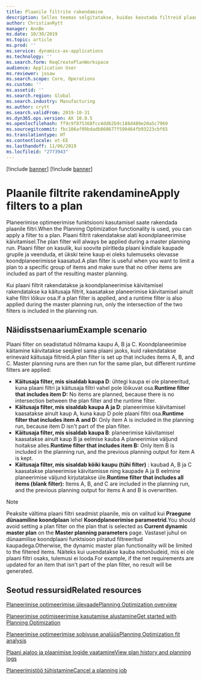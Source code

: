 ```yaml
---
title: Plaanile filtrite rakendamine
description: Selles teemas selgitatakse, kuidas kasutada filtreid plaaniga, kui kasutatakse planeerimise optimeerimise funktsiooni.
author: ChristianRytt
manager: AnnBe
ms.date: 10/30/2019
ms.topic: article
ms.prod: ''
ms.service: dynamics-ax-applications
ms.technology: ''
ms.search.form: ReqCreatePlanWorkspace
audience: Application User
ms.reviewer: josaw
ms.search.scope: Core, Operations
ms.custom: ''
ms.assetid: ''
ms.search.region: Global
ms.search.industry: Manufacturing
ms.author: crytt
ms.search.validFrom: 2019-10-31
ms.dyn365.ops.version: AX 10.0.5
ms.openlocfilehash: ff9c9f875368fcc4dd62b9c188d489e20a5c7960
ms.sourcegitcommit: fbc106af09bdadb860677f590464fb93223cbf65
ms.translationtype: HT
ms.contentlocale: et-EE
ms.lasthandoff: 11/06/2019
ms.locfileid: "2773943"
---
```

[!include [banner](../../includes/preview-banner.md)]
[!include [banner](../../includes/banner.md)]

# <a name="apply-filters-to-a-plan"></a><span data-ttu-id="d6a92-103">Plaanile filtrite rakendamine</span><span class="sxs-lookup"><span data-stu-id="d6a92-103">Apply filters to a plan</span></span>

<span data-ttu-id="d6a92-104">Planeerimise optimeerimise funktsiooni kasutamisel saate rakendada plaanile filtri.</span><span class="sxs-lookup"><span data-stu-id="d6a92-104">When the Planning Optimization functionality is used, you can apply a filter to a plan.</span></span> <span data-ttu-id="d6a92-105">Plaani filtrit rakendatakse alati koondplaneerimise käivitamisel.</span><span class="sxs-lookup"><span data-stu-id="d6a92-105">The plan filter will always be applied during a master planning run.</span></span> <span data-ttu-id="d6a92-106">Plaani filter on kasulik, kui soovite piiritleda plaani kindlale kaupade grupile ja veenduda, et ükski teine kaup ei oleks tulemuseks olevasse koondplaneerimisse kaasatud.</span><span class="sxs-lookup"><span data-stu-id="d6a92-106">A plan filter is useful when you want to limit a plan to a specific group of items and make sure that no other items are included as part of the resulting master planning.</span></span>

<span data-ttu-id="d6a92-107">Kui plaani filtrit rakendatakse ja koondplaneerimise käivitamisel rakendatakse ka käitusaja filtrit, kaasatakse planeerimise käivitamisel ainult kahe filtri lõikuv osa.</span><span class="sxs-lookup"><span data-stu-id="d6a92-107">If a plan filter is applied, and a runtime filter is also applied during the master planning run, only the intersection of the two filters is included in the planning run.</span></span>

## <a name="example-scenario"></a><span data-ttu-id="d6a92-108">Näidisstsenaarium</span><span class="sxs-lookup"><span data-stu-id="d6a92-108">Example scenario</span></span>

<span data-ttu-id="d6a92-109">Plaani filter on seadistatud hõlmama kaupu A, B ja C. Koondplaneerimise käitamine käivitatakse seejärel sama plaani jaoks, kuid rakendatakse erinevaid käitusaja filtreid.</span><span class="sxs-lookup"><span data-stu-id="d6a92-109">A plan filter is set up that includes items A, B, and C. Master planning runs are then run for the same plan, but different runtime filters are applied:</span></span>

- <span data-ttu-id="d6a92-110">**Käitusaja filter, mis sisaldab kaupa D**: ühtegi kaupa ei ole planeeritud, kuna plaani filtri ja käitusaja filtri vahel pole lõikuvat osa.</span><span class="sxs-lookup"><span data-stu-id="d6a92-110">**Runtime filter that includes item D:** No items are planned, because there is no intersection between the plan filter and the runtime filter.</span></span>
- <span data-ttu-id="d6a92-111">**Käitusaja filter, mis sisaldab kaupa A ja D**: planeerimise käivitamisel kaasatakse ainult kaup A, kuna kaup D pole plaani filtri osa.</span><span class="sxs-lookup"><span data-stu-id="d6a92-111">**Runtime filter that includes item A and D:** Only item A is included in the planning run, because item D isn't part of the plan filter.</span></span>
- <span data-ttu-id="d6a92-112">**Käitusaja filter, mis sisaldab kaupa B**: planeerimise käivitamisel kaasatakse ainult kaup B ja eelmise kauba A planeerimise väljund hoitakse alles.</span><span class="sxs-lookup"><span data-stu-id="d6a92-112">**Runtime filter that includes item B:** Only item B is included in the planning run, and the previous planning output for item A is kept.</span></span>
- <span data-ttu-id="d6a92-113">**Käitusaja filter, mis sisaldab kõiki kaupu (tühi filter)** : kaubad A, B ja C kaasatakse planeerimise käivitamisse ning kaupade A ja B eelmine planeerimise väljund kirjutatakse üle.</span><span class="sxs-lookup"><span data-stu-id="d6a92-113">**Runtime filter that includes all items (blank filter):** Items A, B, and C are included in the planning run, and the previous planning output for items A and B is overwritten.</span></span>

> [!NOTE]
> <span data-ttu-id="d6a92-114">Peaksite vältima plaani filtri seadmist plaanile, mis on valitud kui **Praegune dünaamiline koondplaan** lehel **Koondplaneerimise parameetrid**.</span><span class="sxs-lookup"><span data-stu-id="d6a92-114">You should avoid setting a plan filter on the plan that is selected as **Current dynamic master plan** on the **Master planning parameters** page.</span></span> <span data-ttu-id="d6a92-115">Vastasel juhul on dünaamilise koondplaani funktsioon piiratud filtreeritud kaupadega.</span><span class="sxs-lookup"><span data-stu-id="d6a92-115">Otherwise, the dynamic master plan functionality will be limited to the filtered items.</span></span> <span data-ttu-id="d6a92-116">Näiteks kui uuendatakse kauba netonõudeid, mis ei ole plaani filtri osaks, tulemusi ei looda.</span><span class="sxs-lookup"><span data-stu-id="d6a92-116">For example, if the net requirements are updated for an item that isn't part of the plan filter, no result will be generated.</span></span>

## <a name="related-resources"></a><span data-ttu-id="d6a92-117">Seotud ressursid</span><span class="sxs-lookup"><span data-stu-id="d6a92-117">Related resources</span></span>

[<span data-ttu-id="d6a92-118">Planeerimise optimeerimise ülevaade</span><span class="sxs-lookup"><span data-stu-id="d6a92-118">Planning Optimization overview</span></span>](planning-optimization-overview.md)

[<span data-ttu-id="d6a92-119">Planeerimise optimiseerimise kasutamise alustamine</span><span class="sxs-lookup"><span data-stu-id="d6a92-119">Get started with Planning Optimization</span></span>](get-started.md)

[<span data-ttu-id="d6a92-120">Planeerimise optimeerimise sobivuse analüüs</span><span class="sxs-lookup"><span data-stu-id="d6a92-120">Planning Optimization fit analysis</span></span>](planning-optimization-fit-analysis.md)

[<span data-ttu-id="d6a92-121">Plaani ajaloo ja plaanimise logide vaatamine</span><span class="sxs-lookup"><span data-stu-id="d6a92-121">View plan history and planning logs</span></span>](plan-history-logs.md)

[<span data-ttu-id="d6a92-122">Planeerimistöö tühistamine</span><span class="sxs-lookup"><span data-stu-id="d6a92-122">Cancel a planning job</span></span>](cancel-planning-job.md)
